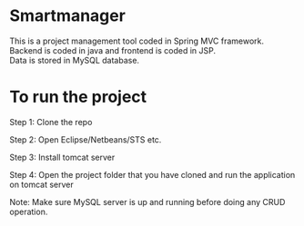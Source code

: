 # Smartmanager

This is a project management tool coded in Spring MVC framework. <br/>
Backend is coded in java and frontend is coded in JSP. <br/>
Data is stored in MySQL database. <br/>

# To run the project

Step 1: Clone the repo

Step 2: Open Eclipse/Netbeans/STS etc.

Step 3: Install tomcat server

Step 4: Open the project folder that you have cloned and run the application on tomcat server

Note: Make sure MySQL server is up and running before doing any CRUD operation.
